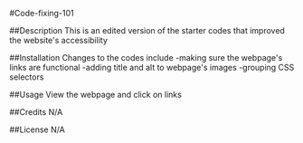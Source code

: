 #Code-fixing-101

##Description 
This is an edited version of the starter codes that improved the website's accessibility

##Installation
Changes to the codes include
  -making sure the webpage's links are functional
  -adding title and alt to webpage's images
  -grouping CSS selectors 
  
##Usage
View the webpage and click on links

##Credits
N/A

##License 
N/A

